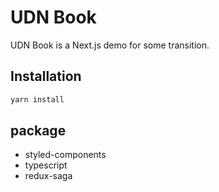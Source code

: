 # UDN Book

UDN Book is a Next.js demo for some transition.

## Installation

```bash
yarn install
```

## package

- styled-components
- typescript
- redux-saga
